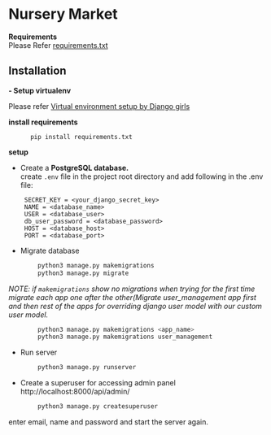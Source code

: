 # Nursery Market

**Requirements**<br>
Please Refer [requirements.txt](https://github.com/ShreehariVaasishta/nursery/blob/dev_2/requirements.txt)

## Installation
**- Setup virtualenv**
  
  Please refer [Virtual environment setup by Django girls](https://tutorial.djangogirls.org/en/django_installation/#virtual-environment)
  
**install requirements**
    
          pip install requirements.txt

**setup**

-  Create a <b>PostgreSQL database.</b><br>
  create `.env` file in the project root directory and add following in the .env file:
  
        SECRET_KEY = <your_django_secret_key>
        NAME = <database_name>
        USER = <database_user>
        db_user_password = <database_password>
        HOST = <database_host>
        PORT = <database_port>

-  Migrate database
  
```python
        python3 manage.py makemigrations
        python3 manage.py migrate
```    
  <i>NOTE: if `makemigrations` show no migrations when trying for the first time migrate each app one after the other(Migrate user_management app first and then rest of the apps for overriding django user model with our custom user model.</i>
    
```python
        python3 manage.py makemigrations <app_name>
        python3 manage.py makemigrations user_management
``` 
-  Run server
  
```python
        python3 manage.py runserver
```    

-  Create a superuser for accessing admin panel
  http://localhost:8000/api/admin/
  
```python
        python3 manage.py createsuperuser
```  
   enter email, name and password and start the server again.
